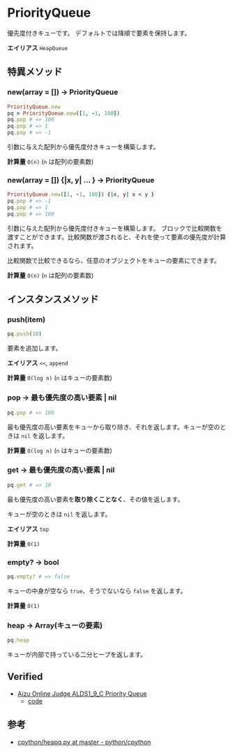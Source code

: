 # PriorityQueue

優先度付きキューです。
デフォルトでは降順で要素を保持します。

**エイリアス** `HeapQueue`

## 特異メソッド

### new(array = []) -> PriorityQueue

```ruby
PriorityQueue.new
pq = PriorityQueue.new([1, -1, 100])
pq.pop # => 100
pq.pop # => 1
pq.pop # => -1
```

引数に与えた配列から優先度付きキューを構築します。

**計算量** `O(n)` (`n` は配列の要素数)

### new(array = []) {|x, y| ... } -> PriorityQueue

```ruby
PriorityQueue.new([1, -1, 100]) {|x, y| x < y }
pq.pop # => -1
pq.pop # => 1
pq.pop # => 100
```

引数に与えた配列から優先度付きキューを構築します。
ブロックで比較関数を渡すことができます。比較関数が渡されると、それを使って要素の優先度が計算されます。

比較関数で比較できるなら、任意のオブジェクトをキューの要素にできます。

**計算量** `O(n)` (`n` は配列の要素数)

## インスタンスメソッド

### push(item)

```ruby
pq.push(10)
```

要素を追加します。

**エイリアス** `<<`, `append`

**計算量** `O(log n)` (`n` はキューの要素数)

### pop -> 最も優先度の高い要素 | nil

```ruby
pq.pop # => 100
```

最も優先度の高い要素をキューから取り除き、それを返します。キューが空のときは `nil` を返します。

**計算量** `O(log n)` (`n` はキューの要素数)

### get -> 最も優先度の高い要素 | nil

```ruby
pq.get # => 10
```

最も優先度の高い要素を**取り除くことなく**、その値を返します。

キューが空のときは `nil` を返します。

**エイリアス** `top`

**計算量** `O(1)`

### empty? -> bool

```ruby
pq.empty? # => false
```

キューの中身が空なら `true`、そうでないなら `false` を返します。

**計算量** `O(1)`

### heap -> Array(キューの要素)

```ruby
pq.heap
```

キューが内部で持っている二分ヒープを返します。

## Verified

- [Aizu Online Judge ALDS1_9_C Priority Queue](https://onlinejudge.u-aizu.ac.jp/problems/ALDS1_9_C)
  - [code](https://onlinejudge.u-aizu.ac.jp/solutions/problem/ALDS1_9_C/review/4835681/qsako6/Ruby)

## 参考

- [cpython/heapq.py at master - python/cpython](https://github.com/python/cpython/blob/master/Lib/heapq.py)
